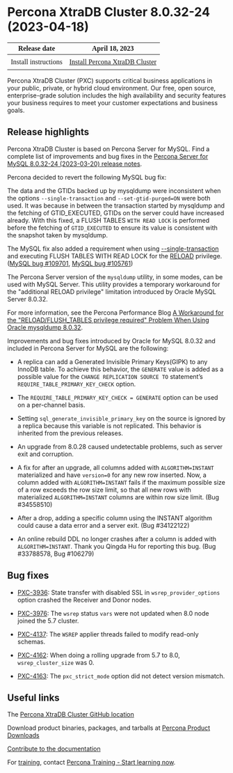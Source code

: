 # Percona XtraDB Cluster 8.0.32-24 (2023-04-18)

<style>
    table {
        width=50%;
        font-family: Poppins;
    }
    table td {
        border: 0px;
        padding: 8px;
    }
</style>

| Release date | April 18, 2023 |
|---|---|
| Install instructions | [Install Percona XtraDB Cluster](https://www.percona.com/doc/percona-xtradb-cluster/8.0/install/index.html) |

Percona XtraDB Cluster (PXC) supports critical business applications in your public, private, or hybrid cloud environment. Our free, open source, enterprise-grade solution includes the high availability and security features your business requires to meet your customer expectations and business goals.

## Release highlights

Percona XtraDB Cluster is based on Percona Server for MySQL. Find a complete list of improvements and bug fixes in the [Percona Server for MySQL 8.0.32-24 (2023-03-20) release notes](https://docs.percona.com/percona-server/8.0/release-notes/8.0.32-24.html).

Percona decided to revert the following MySQL bug fix:

The data and the GTIDs backed up by mysqldump were inconsistent when the options `--single-transaction` and `--set-gtid-purged=ON` were both used. It was because in between the transaction started by mysqldump and the fetching of GTID_EXECUTED, GTIDs on the server could have increased already. With this fixed, a FLUSH TABLES `WITH READ LOCK` is performed before the fetching of `GTID_EXECUTED` to ensure its value is consistent with the snapshot taken by mysqldump.

The MySQL fix also added a requirement when using [--single-transaction](https://dev.mysql.com/doc/refman/8.0/en/mysqldump.html#option_mysqldump_single-transaction) and executing FLUSH TABLES WITH READ LOCK for the [RELOAD](https://dev.mysql.com/doc/refman/8.0/en/privileges-provided.html#priv_reload) privilege. ([MySQL bug #109701](https://bugs.mysql.com/bug.php?id=109701), [MySQL bug #105761](https://bugs.mysql.com/bug.php?id=105761))

The Percona Server version of the `mysqldump` utility, in some modes, can be used with MySQL Server. This utility provides a temporary workaround for the "additional RELOAD privilege" limitation introduced by Oracle MySQL Server 8.0.32. 

For more information, see the Percona Performance Blog [A Workaround for the "RELOAD/FLUSH_TABLES privilege required" Problem When Using Oracle mysqldump 8.0.32](https://www.percona.com/blog/workaround-for-the-reload-flush_tables-privilege-required-problem-when-using-oracle-mysqldump-8-0-32/).

Improvements and bug fixes introduced by Oracle for MySQL 8.0.32 and included in Percona Server for MySQL are the following:

* A replica can add a Generated Invisible Primary Keys(GIPK) to any InnoDB table. To achieve this behavior, the `GENERATE` value is added as a possible value for the `CHANGE REPLICATION SOURCE TO` statement’s `REQUIRE_TABLE_PRIMARY_KEY_CHECK` option.

* The `REQUIRE_TABLE_PRIMARY_KEY_CHECK = GENERATE` option can be used on a per-channel basis.

* Setting `sql_generate_invisible_primary_key` on the source is ignored by a replica because this variable is not replicated. This behavior is inherited from the previous releases.

* An upgrade from 8.0.28 caused undetectable problems, such as server exit and corruption.

* A fix for after an upgrade, all columns added with `ALGORITHM=INSTANT` materialized and have `version=0` for any new row inserted. Now, a column added with `ALGORITHM=INSTANT` fails if the maximum possible size of a row exceeds the row size limit, so that all new rows with materialized `ALGORITHM=INSTANT` columns are within row size limit. (Bug #34558510)

* After a drop, adding a specific column using the INSTANT algorithm could cause a data error and a server exit. (Bug #34122122)

* An online rebuild DDL no longer crashes after a column is added with `ALGORITHM=INSTANT`. Thank you Qingda Hu for reporting this bug. (Bug #33788578, Bug #106279)

## Bug fixes

* [PXC-3936](https://jira.percona.com/browse/PXC-3936): State transfer with disabled SSL in `wsrep_provider_options` option crashed the Receiver and Donor nodes.

* [PXC-3976](https://jira.percona.com/browse/PXC-3976): The `wsrep` status `vars` were not updated when 8.0 node joined the 5.7 cluster.

* [PXC-4137](https://jira.percona.com/browse/PXC-4137): The `WSREP` applier threads failed to modify read-only schemas.

* [PXC-4162](https://jira.percona.com/browse/PXC-4162): When doing a rolling upgrade from 5.7 to 8.0, `wsrep_cluster_size` was 0.

* [PXC-4163](https://jira.percona.com/browse/PXC-4163): The `pxc_strict_mode` option did not detect version mismatch.

## Useful links

The [Percona XtraDB Cluster GitHub location](https://github.com/percona/percona-xtradb-cluster)

Download product binaries, packages, and tarballs at [Percona Product Downloads](https://www.percona.com/downloads)

[Contribute to the documentation](https://github.com/percona/pxc-docs/blob/8.0/contributing.md)

For [training](https://www.percona.com/training), contact [Percona Training - Start learning now](https://learn.percona.com/contact-me).
